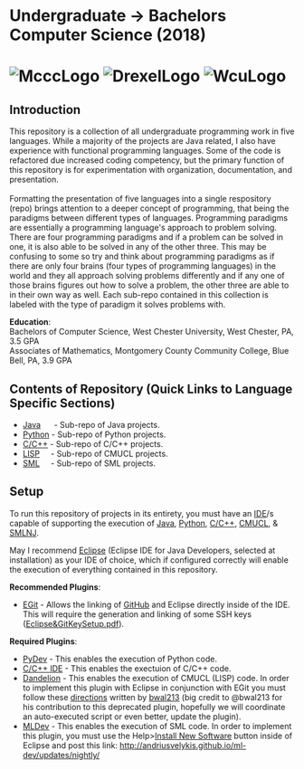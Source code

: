 # Undergraduate -> Bachelors Computer Science (2018)
# ![McccLogo](https://github.com/Spades86/Undergraduate/blob/master/images/McccLogo.png) ![DrexelLogo](https://github.com/Spades86/Undergraduate/blob/master/images/DrexelLogo.png) ![WcuLogo](https://github.com/Spades86/Undergraduate/blob/master/images/WcuLogo.png?raw=true)
## Introduction
This repository is a collection of all undergraduate programming work in five languages. While a majority of the projects are Java related, I also have experience with functional programming languages. Some of the code is refactored due increased coding competency, but the primary function of this repository is for experimentation with organization, documentation, and presentation.\
\
Formatting the presentation of five languages into a single respository (repo) brings attention to a deeper concept of programming, that being the paradigms between different types of languages. Programming paradigms are essentially a programming language's approach to problem solving. There are four programming paradigms and if a problem can be solved in one, it is also able to be solved in any of the other three. This may be confusing to some so try and think about programming paradigms as if there are only four brains (four types of programming languages) in the world and they all approach solving problems differently and if any one of those brains figures out how to solve a problem, the other three are able to in their own way as well. Each sub-repo contained in this collection is labeled with the type of paradigm it solves problems with. 

<b>Education</b>: \
Bachelors of Computer Science, West Chester University, West Chester, PA, 3.5 GPA \
Associates of Mathematics, Montgomery County Community College, Blue Bell, PA, 3.9 GPA


## Contents of Repository (Quick Links to Language Specific Sections)
* [Java](https://github.com/Spades86/Undergraduate/tree/master/Java) &nbsp;&nbsp;&nbsp;&nbsp;&nbsp;- Sub-repo of Java projects.
* [Python](https://github.com/Spades86/Undergraduate/tree/master/Python) - Sub-repo of Python projects.
* [C/C++](https://github.com/Spades86/Undergraduate/tree/master/C) - Sub-repo of C/C++ projects.
* [LISP](https://github.com/Spades86/Undergraduate/tree/master/LISP) &nbsp;&nbsp;&nbsp;&nbsp;- Sub-repo of CMUCL projects.
* [SML](https://github.com/Spades86/Undergraduate/tree/master/SML)  &nbsp;&nbsp;&nbsp;&nbsp;- Sub-repo of SML projects.

	
## Setup
To run this repository of projects in its entirety, you must have an [IDE](https://en.wikipedia.org/wiki/Integrated_development_environment)/s capable of supporting the execution of [Java](https://www.oracle.com/technetwork/java/javase/overview/index.html), [Python](https://www.python.org/), [C/C++](http://www.mingw.org/), [CMUCL](https://www.cons.org/cmucl/), & [SMLNJ](https://www.smlnj.org/).

May I recommend [Eclipse](https://www.eclipse.org/) (Eclipse IDE for Java Developers, selected at installation) as your IDE of choice,  which if configured correctly will enable the execution of everything contained in this repository.

<b>Recommended Plugins</b>:
* [EGit](https://marketplace.eclipse.org/content/egit-git-integration-eclipse) - Allows the linking of [GitHub](https://github.com/) and Eclipse directly inside of the IDE. This will require the generation and linking of some SSH keys ([Eclipse&GitKeySetup.pdf](http://wiki.cns.iu.edu/spaces/flyingpdf/pdfpageexport.action?pageId=13568315)).

<b>Required Plugins</b>:
* [PyDev](https://marketplace.eclipse.org/content/pydev-python-ide-eclipse) - This enables the execution of Python code.
* [C/C++ IDE](https://marketplace.eclipse.org/content/complete-eclipse-cc-ide) - This enables the exectuion of C/C++ code.
* [Dandelion](https://marketplace.eclipse.org/content/dandelion) - This enables the execution of CMUCL (LISP) code. In order to implement this plugin with Eclipse in conjunction with EGit you must follow these [directions](https://github.com/Spades86/Undergraduate/blob/master/images/LispProjectConfigDirections.txt) written by [bwal213](https://github.com/bwal213) (big credit to @bwal213 for his contribution to this deprecated plugin, hopefully we will coordinate an auto-executed script or even better, update the plugin).
* [MLDev](https://github.com/andriusvelykis/ml-dev) - This enables the execution of SML code. In order to implement this plugin, you must use the Help>[Install New Software](https://stackoverflow.com/questions/31553376/eclipse-how-to-install-a-plugin-manually) button inside of Eclipse and post this link: http://andriusvelykis.github.io/ml-dev/updates/nightly/ 
